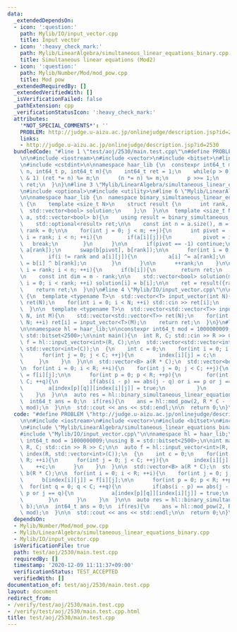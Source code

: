 ```yaml
---
data:
  _extendedDependsOn:
  - icon: ':question:'
    path: Mylib/IO/input_vector.cpp
    title: Input vector
  - icon: ':heavy_check_mark:'
    path: Mylib/LinearAlgebra/simultaneous_linear_equations_binary.cpp
    title: Simultaneous linear equations (Mod2)
  - icon: ':question:'
    path: Mylib/Number/Mod/mod_pow.cpp
    title: Mod pow
  _extendedRequiredBy: []
  _extendedVerifiedWith: []
  _isVerificationFailed: false
  _pathExtension: cpp
  _verificationStatusIcon: ':heavy_check_mark:'
  attributes:
    '*NOT_SPECIAL_COMMENTS*': ''
    PROBLEM: http://judge.u-aizu.ac.jp/onlinejudge/description.jsp?id=2530
    links:
    - http://judge.u-aizu.ac.jp/onlinejudge/description.jsp?id=2530
  bundledCode: "#line 1 \"test/aoj/2530/main.test.cpp\"\n#define PROBLEM \"http://judge.u-aizu.ac.jp/onlinejudge/description.jsp?id=2530\"\
    \n\n#include <iostream>\n#include <vector>\n#include <bitset>\n#line 2 \"Mylib/Number/Mod/mod_pow.cpp\"\
    \n#include <cstdint>\n\nnamespace haar_lib {\n  constexpr int64_t mod_pow(int64_t\
    \ n, int64_t p, int64_t m){\n    int64_t ret = 1;\n    while(p > 0){\n      if(p\
    \ & 1) (ret *= n) %= m;\n      (n *= n) %= m;\n      p >>= 1;\n    }\n    return\
    \ ret;\n  }\n}\n#line 3 \"Mylib/LinearAlgebra/simultaneous_linear_equations_binary.cpp\"\
    \n#include <optional>\n#include <utility>\n#line 6 \"Mylib/LinearAlgebra/simultaneous_linear_equations_binary.cpp\"\
    \n\nnamespace haar_lib {\n  namespace binary_simultaneous_linear_equations_impl\
    \ {\n    template <size_t N>\n    struct result {\n      int rank, dim;\n    \
    \  std::vector<bool> solution;\n    };\n  }\n\n  template <size_t N>\n  auto binary_simultaneous_linear_equations(std::vector<std::bitset<N>>\
    \ a, std::vector<bool> b){\n    using result = binary_simultaneous_linear_equations_impl::result<N>;\n\
    \    std::optional<result> ret;\n\n    const int n = a.size(), m = N;\n    int\
    \ rank = 0;\n\n    for(int j = 0; j < m; ++j){\n      int pivot = -1;\n      for(int\
    \ i = rank; i < n; ++i){\n        if(a[i][j]){\n          pivot = i;\n       \
    \   break;\n        }\n      }\n\n      if(pivot == -1) continue;\n      std::swap(a[pivot],\
    \ a[rank]);\n      swap(b[pivot], b[rank]);\n\n      for(int i = 0; i < n; ++i){\n\
    \        if(i != rank and a[i][j]){\n          a[i] ^= a[rank];\n          b[i]\
    \ = b[i] ^ b[rank];\n        }\n      }\n\n      ++rank;\n    }\n\n    for(int\
    \ i = rank; i < n; ++i){\n      if(b[i]){\n        return ret;\n      }\n    }\n\
    \n    const int dim = m - rank;\n\n    std::vector<bool> solution(m);\n    for(int\
    \ i = 0; i < rank; ++i) solution[i] = b[i];\n\n    ret = result({rank, dim, solution});\n\
    \    return ret;\n  }\n}\n#line 4 \"Mylib/IO/input_vector.cpp\"\n\nnamespace haar_lib\
    \ {\n  template <typename T>\n  std::vector<T> input_vector(int N){\n    std::vector<T>\
    \ ret(N);\n    for(int i = 0; i < N; ++i) std::cin >> ret[i];\n    return ret;\n\
    \  }\n\n  template <typename T>\n  std::vector<std::vector<T>> input_vector(int\
    \ N, int M){\n    std::vector<std::vector<T>> ret(N);\n    for(int i = 0; i <\
    \ N; ++i) ret[i] = input_vector<T>(M);\n    return ret;\n  }\n}\n#line 9 \"test/aoj/2530/main.test.cpp\"\
    \n\nnamespace hl = haar_lib;\n\nconstexpr int64_t mod = 1000000009;\nusing B =\
    \ std::bitset<2500>;\n\nint main(){\n  int R, C; std::cin >> R >> C;\n\n  auto\
    \ f = hl::input_vector<int>(R, C);\n\n  std::vector<std::vector<int>> index(R,\
    \ std::vector<int>(C));\n  {\n    int c = 0;\n    for(int i = 0; i < R; ++i){\n\
    \      for(int j = 0; j < C; ++j){\n        index[i][j] = c;\n        ++c;\n \
    \     }\n    }\n  }\n\n  std::vector<B> a(R * C);\n  std::vector<bool> b(R * C);\n\
    \n  for(int i = 0; i < R; ++i){\n    for(int j = 0; j < C; ++j){\n      b[index[i][j]]\
    \ = f[i][j];\n\n      for(int p = 0; p < R; ++p){\n        for(int q = 0; q <\
    \ C; ++q){\n          if(abs(i - p) == abs(j - q) or i == p or j == q){\n    \
    \        a[index[p][q]][index[i][j]] = true;\n          }\n        }\n      }\n\
    \    }\n  }\n\n  auto res = hl::binary_simultaneous_linear_equations(a, b);\n\n\
    \  int64_t ans = 0;\n  if(res){\n    ans = hl::mod_pow(2, R * C - (*res).rank,\
    \ mod);\n  }\n\n  std::cout << ans << std::endl;\n\n  return 0;\n}\n"
  code: "#define PROBLEM \"http://judge.u-aizu.ac.jp/onlinejudge/description.jsp?id=2530\"\
    \n\n#include <iostream>\n#include <vector>\n#include <bitset>\n#include \"Mylib/Number/Mod/mod_pow.cpp\"\
    \n#include \"Mylib/LinearAlgebra/simultaneous_linear_equations_binary.cpp\"\n\
    #include \"Mylib/IO/input_vector.cpp\"\n\nnamespace hl = haar_lib;\n\nconstexpr\
    \ int64_t mod = 1000000009;\nusing B = std::bitset<2500>;\n\nint main(){\n  int\
    \ R, C; std::cin >> R >> C;\n\n  auto f = hl::input_vector<int>(R, C);\n\n  std::vector<std::vector<int>>\
    \ index(R, std::vector<int>(C));\n  {\n    int c = 0;\n    for(int i = 0; i <\
    \ R; ++i){\n      for(int j = 0; j < C; ++j){\n        index[i][j] = c;\n    \
    \    ++c;\n      }\n    }\n  }\n\n  std::vector<B> a(R * C);\n  std::vector<bool>\
    \ b(R * C);\n\n  for(int i = 0; i < R; ++i){\n    for(int j = 0; j < C; ++j){\n\
    \      b[index[i][j]] = f[i][j];\n\n      for(int p = 0; p < R; ++p){\n      \
    \  for(int q = 0; q < C; ++q){\n          if(abs(i - p) == abs(j - q) or i ==\
    \ p or j == q){\n            a[index[p][q]][index[i][j]] = true;\n          }\n\
    \        }\n      }\n    }\n  }\n\n  auto res = hl::binary_simultaneous_linear_equations(a,\
    \ b);\n\n  int64_t ans = 0;\n  if(res){\n    ans = hl::mod_pow(2, R * C - (*res).rank,\
    \ mod);\n  }\n\n  std::cout << ans << std::endl;\n\n  return 0;\n}\n"
  dependsOn:
  - Mylib/Number/Mod/mod_pow.cpp
  - Mylib/LinearAlgebra/simultaneous_linear_equations_binary.cpp
  - Mylib/IO/input_vector.cpp
  isVerificationFile: true
  path: test/aoj/2530/main.test.cpp
  requiredBy: []
  timestamp: '2020-12-09 11:11:37+09:00'
  verificationStatus: TEST_ACCEPTED
  verifiedWith: []
documentation_of: test/aoj/2530/main.test.cpp
layout: document
redirect_from:
- /verify/test/aoj/2530/main.test.cpp
- /verify/test/aoj/2530/main.test.cpp.html
title: test/aoj/2530/main.test.cpp
---
```

